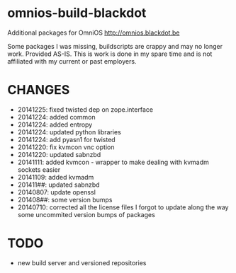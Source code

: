 omnios-build-blackdot
=====================

Additional packages for OmniOS 
http://omnios.blackdot.be

Some packages I was missing, buildscripts are crappy and may no longer 
work. Provided AS-IS. This is work is done in my spare time and is not affiliated with my current or past employers.


CHANGES
=====================
- 20141225: fixed twisted dep on zope.interface
- 20141224: added common
- 20141224: added entropy
- 20141224: updated python libraries
- 20141224: add pyasn1 for twisted 
- 20141220: fix kvmcon vnc option
- 20141220: updated sabnzbd
- 20141111: added kvmcon - wrapper to make dealing with kvmadm sockets easier
- 20141109: added kvmadm
- 201411##: updated sabnzbd
- 20140807: update openssl
- 201408##: some version bumps
- 20140710: corrected all the license files I forgot to update along the way
            some uncommited version bumps of packages

TODO
=====================
- new build server and versioned repositories
